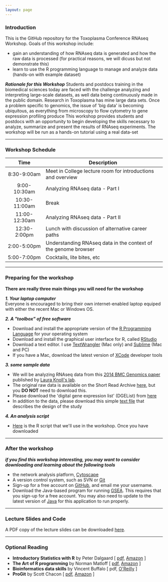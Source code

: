 ```yaml
---
layout: page
---
```


### Introduction
This is the GitHub repository for the Toxoplasma Conference RNAseq Workshop. Goals of this workshop include:

* gain an understanding of how RNAseq data is generated and how the raw data is processed (for practical reasons, we will dicuss but not demonstrate this)
* learn to use the R programming language to manage and analyze data (hands-on with example dataset)

***Rationale for this Workshop***  Students and postdocs training in the biomedical sciences today are faced with the challenge  analyzing and interpreting large-scale datasets, as well data being continuously made in the public domain.  Research in Toxoplasma has mine large data sets.  Once a problem specific to genomics, the issue of 'big data' is becoming ubiquitous, as everything from microscopy to flow cytometry to gene expression profiling produce  This workshop provides students and postdocs with an opportunity to begin developing the skills necessary to analyze, summarize and present the results of RNAseq experiments.  The workshop will be run as a hands-on tutorial using a real data-set  


----


### Workshop Schedule

Time	|	Description	|
:------:|---------|
8:30-9:00am	|	Meet in College lecture room for introductions and overview
9:00-10:30am	|	Analyzing RNAseq data - Part I
10:30-11:00am	|	Break
11:00-12:30am	|	Analyzing RNAseq data - Part II
12:30-2:00pm	|	Lunch with discussion of alternative career paths
2:00-5:00pm	|	Understanding RNAseq data in the context of the genome browser
5:00-7:00pm	|	Cocktails, lite bites, etc


----


### Preparing for the workshop

**There are really three main things you will need for the workshop**

***1. Your laptop computer***<br/>
Everyone is encouraged to bring their own internet-enabled laptop equiped with either the recent Mac or Windows OS.


***2. A "toolbox" of free software***<br/>

* Download and install the appropriate version of the [R Programming Language](http://lib.stat.cmu.edu/R/CRAN/) for your operating system
* Download and install the graphical user interface for R, called [RStudio](http://www.rstudio.com/products/rstudio/download/)
* Download a text editor. I use [TextWrangler](http://www.barebones.com/products/textwrangler/) (Mac only) and [Sublime](http://www.sublimetext.com/) (Mac and PC)
* If you have a Mac, download the latest version of [XCode](https://developer.apple.com/xcode/) developer tools


***3. some sample data***<br/>

* We will be analyzing RNAseq data from this [2014 BMC Genomics paper](materials/Pittman_BMCgenomics_TgBrady.pdf) published by [Laura Knoll's lab](http://www.medmicro.wisc.edu/people_faculty_profile.php?id=ljknoll&view=intro).  
* The original raw data is available on the Short Read Archive [here](http://www.ncbi.nlm.nih.gov/Traces/sra/?run=SRR1156954), but you __DO NOT__ need to download this.  
* Please download the 'digital gene expression list' (DGEList) from [here](materials/DGEList)
* In addition to the data, please download this simple [text file]() that describes the design of the study

***4. An analysis script***<br/>

* [Here]() is the R script that we'll use in the workshop. Once you have downloaded 

-----

### After the workshop

***if you find this workshop interesting, you may want to consider downloading and learning about the following tools***

* the network analysis platform, [Cytoscape](http://www.cytoscape.org/)
* A version control system, such as SVN or [Git](http://git-scm.com/downloads)
* Sign-up for a free account on [GitHub](https://github.com/), and email me your username.
* Download the Java-based program for running [GSEA](http://www.broadinstitute.org/gsea/index.jsp). This requires that you sign-up for a free account. You may also need to update to the latest version of [Java](https://www.java.com/en/) for this application to run properly. 


----


### Lecture Slides and Code

A PDF copy of the lecture slides can be downloaded [here](materials/ToxoRNAseqWorkshop.pdf).

----


### Optional Reading

* **Introductory Statistics with R** by Peter Dalgaard [ [pdf](http://www.academia.dk/BiologiskAntropologi/Epidemiologi/PDF/Introductory_Statistics_with_R__2nd_ed.pdf), [Amazon](http://www.amazon.com/Introductory-Statistics-R-Computing/dp/0387954759) ]  
* **The Art of R programming** by Norman Matloff [ [pdf](http://www.google.com/url?sa=t&rct=j&q=&esrc=s&source=web&cd=1&ved=0CCAQFjAA&url=http%3A%2F%2Fsens.tistory.com%2Fattachment%2Fcfile8.uf%402375DC3D515423F9110CA1.pdf&ei=E-8FVO6dAYmnggSttoD4Bg&usg=AFQjCNE1UmWRG3i9ugNDSXN2WjRSTkkUjA&sig2=U958L8LG42vuhHdPKKBHHw&bvm=bv.74115972,d.eXY), [Amazon](http://www.amazon.com/Art-Programming-Statistical-Software-Design/dp/1593273843/ref=sr_1_1?s=books&ie=UTF8&qid=1409674972&sr=1-1&keywords=the+art+of+r+programming) ]  
* **Bioinformatics data skills** by Vincent Buffalo [ pdf, [O'Reilly](http://shop.oreilly.com/product/0636920030157.do) ]  
* **ProGit** by Scott Chacon [ [pdf](http://git-scm.com/book), [Amazon](http://www.amazon.com/Pro-Git-Scott-Chacon/dp/1430218339) ]  

